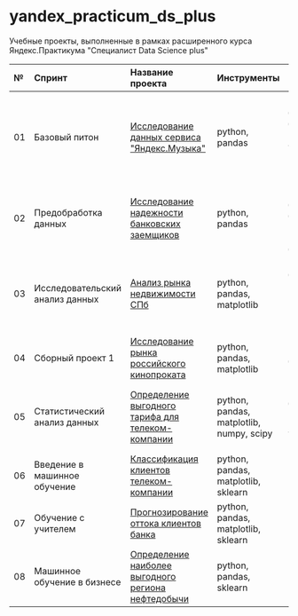 # yandex_practicum_ds_plus
Учебные проекты, выполненные в рамках расширенного курса Яндекс.Практикума "Специалист Data Science plus"

| **№** | **Спринт** | **Название проекта** | **Инструменты** | **Задачи** |
| :---- | :------------- | :--------------------- | :------------------- | :--------------------- | 
| 01 | Базовый питон | [Исследование данных сервиса "Яндекс.Музыка"](01_yandex_music) | python, pandas | Обработка данных, дубликаты, пропуски, логическая индексация, группировка, сортировка |
| 02 | Предобработка данных | [Исследование надежности банковских заемщиков](02_bank_borrowers_reliability) | python, pandas | Обработка данных, дубликаты, пропуски, категоризация, декомпозиция |
| 03 | Исследовательский анализ данных | [Анализ рынка недвижимости СПб](03_real_estate) | python, pandas, matplotlib | Обработка данных, histogram, boxplot, scattermatrix, категоризация, scatterplot,  фрод-мониторинг |
| 04 | Сборный проект 1 | [Исследование рынка российского кинопроката](04_sborny_1) | python, pandas, matplotlib | Обработка данных, визуализация |
| 05 | Статистический анализ данных | [Определение выгодного тарифа для телеком-компании](05_telecom_tariff) | python, pandas, matplotlib, numpy, scipy | Обработка данных, histogram, boxplot, статистический тест, критерий Стьюдента |
| 06 | Введение в машинное обучение | [Классификация клиентов телеком-компании](06_telecom_clients) | python, pandas, matplotlib, sklearn | Классификация, подбор гиперпараметров, выбор модели МО |
| 07 | Обучение с учителем | [Прогнозирование оттока клиентов банка](07_bank_clients) | python, pandas, matplotlib, sklearn | Классификация, подбор гиперпараметров, выбор модели МО |
| 08 | Машинное обучение в бизнесе | [Определение наиболее выгодного региона нефтедобычи](08_oil_region) | python, pandas, sklearn | Регрессия, разработка бизнес-модели, бутстреп |
